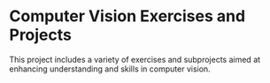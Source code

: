# Computer Vision Exercises and Projects

This project includes a variety of exercises and subprojects aimed at enhancing understanding and skills in computer vision.

